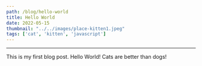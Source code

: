 ```yaml
---
path: /blog/hello-world
title: Hello World
date: 2022-05-15
thumbnail: "../../images/place-kitten1.jpeg"
tags: ['cat', 'kitten', 'javascript']
---
```

---
  
This is my first blog post. Hello World! Cats are better than dogs! 